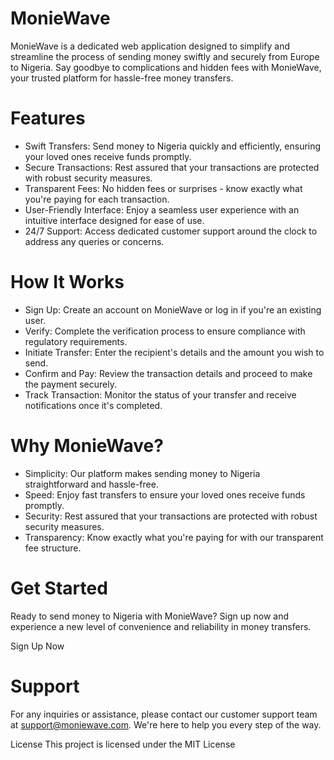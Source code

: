 # MonieWave
MonieWave is a dedicated web application designed to simplify and streamline the process of sending money swiftly and securely from Europe to Nigeria. Say goodbye to complications and hidden fees with MonieWave, your trusted platform for hassle-free money transfers.

# Features
- Swift Transfers: Send money to Nigeria quickly and efficiently, ensuring your loved ones receive funds promptly.
- Secure Transactions: Rest assured that your transactions are protected with robust security measures.
- Transparent Fees: No hidden fees or surprises - know exactly what you're paying for each transaction.
- User-Friendly Interface: Enjoy a seamless user experience with an intuitive interface designed for ease of use.
- 24/7 Support: Access dedicated customer support around the clock to address any queries or concerns.
# How It Works
- Sign Up: Create an account on MonieWave or log in if you're an existing user.
- Verify: Complete the verification process to ensure compliance with regulatory requirements.
- Initiate Transfer: Enter the recipient's details and the amount you wish to send.
- Confirm and Pay: Review the transaction details and proceed to make the payment securely.
- Track Transaction: Monitor the status of your transfer and receive notifications once it's completed.
# Why MonieWave?
- Simplicity: Our platform makes sending money to Nigeria straightforward and hassle-free.
- Speed: Enjoy fast transfers to ensure your loved ones receive funds promptly.
- Security: Rest assured that your transactions are protected with robust security measures.
- Transparency: Know exactly what you're paying for with our transparent fee structure.
# Get Started
Ready to send money to Nigeria with MonieWave? Sign up now and experience a new level of convenience and reliability in money transfers.

Sign Up Now

# Support
For any inquiries or assistance, please contact our customer support team at support@moniewave.com. We're here to help you every step of the way.

License
This project is licensed under the MIT License
